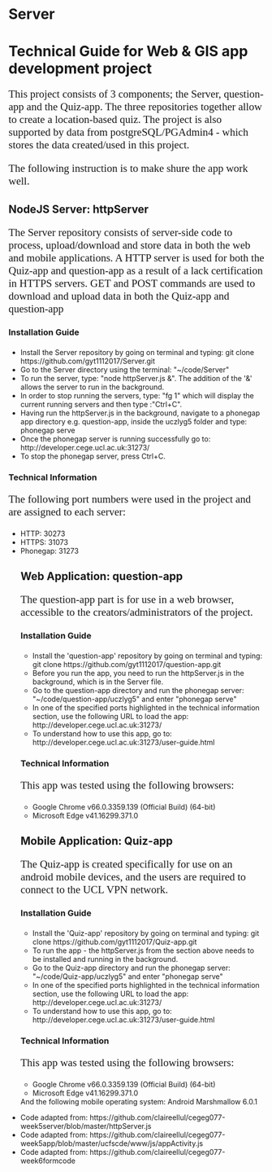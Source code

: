 # Server


<h1>Technical Guide for Web & GIS app development project </h1>
<p style="font-family:calibri;font-size:150%;"> 
This project consists of 3 components; the Server, question-app and the Quiz-app. The  three repositories together allow to create a location-based quiz. The project is also supported by data from postgreSQL/PGAdmin4 - which stores the data created/used in this project.</p>
          <p style="font-family:calibri;font-size:150%;"> 
            The following instruction is to make shure the app work well. </p>
          
<h2> NodeJS Server: httpServer </h2>
          <p style="font-family:calibri;font-size:150%;"> 
                                                        The Server repository consists of server-side code to 
                                                        process, upload/download and store data in both the web and mobile
                                                        applications. A HTTP server is used for both the Quiz-app and question-app as a result of a lack certification in HTTPS servers. GET and POST commands are used to download and upload data in both the Quiz-app and question-app</p>

<h3> Installation Guide </h3>
          <p style="font-family:calibri;font-size:150%;">
          <ul>
          <li>Install the Server repository by going on terminal and typing: git clone https://github.com/gyt1112017/Server.git </li>
          <li>Go to the Server directory using the terminal: "~/code/Server"</li>
          <li>To run the server, type: "node httpServer.js &". The addition of the '&' allows the server to run in the background.</li>
          <li>In order to stop running the servers, type: "fg 1" which will display the current running servers and then type :"Ctrl+C". 
          <li> Having run the httpServer.js in the background, navigate to a phonegap app directory e.g. question-app, inside the uczlyg5 folder and type: phonegap serve
          </li>
            <li>Once the phonegap server is running successfully go to: http://developer.cege.ucl.ac.uk:31273/</li>
          <li>To stop the phonegap server, press Ctrl+C.</li>
          </ul></p>

<h3> Technical Information </h3>
<p style="font-family:calibri;font-size:150%;">
The following port numbers were used in the project and are assigned to each server:
<ul>
          <li>HTTP: 30273</li>
          <li>HTTPS: 31073</li>
          <li>Phonegap: 31273</li>
                                                  
<h2> Web Application: question-app </h2>
<p style="font-family:calibri;font-size:150%;"> 
  The question-app part is for use in a web browser, accessible to the creators/administrators of the project. </p>

<h3> Installation Guide </h3>
<p style="font-family:calibri; font-size:150%;">
<ul>
<li>Install the 'question-app' repository by going on terminal and typing: git clone https://github.com/gyt1112017/question-app.git </li>
<li> Before you run the app, you need to run the httpServer.js in the background, which is in the Server file.</li>
<li> Go to the question-app directory and run the phonegap server: "~/code/question-app/uczlyg5" and enter "phonegap serve"</li>
<li> In one of the specified ports highlighted in the technical information section, use the following URL to load the app: http://developer.cege.ucl.ac.uk:31273/ </li>
<li>To understand how to use this app, go to: http://developer.cege.ucl.ac.uk:31273/user-guide.html </li></ul></p>

<h3> Technical Information </h3>
<p style="font-family:calibri; font-size:150%;"> 
This app was tested using the following browsers:
          <ul>
          <li>Google Chrome v66.0.3359.139 (Official Build) (64-bit)</li>
          <li>Microsoft Edge v41.16299.371.0</li>
          </ul></p>

<h2>Mobile Application: Quiz-app </h2>
<p style="font-family:calibri;font-size:150%;">The Quiz-app is created specifically for use on an android mobile devices,  and the users are required to connect to the UCL VPN network.</p>

<h3> Installation Guide </h3>
<p style="font-family:calibri; font-size:150%;">
<ul>
<li> Install the 'Quiz-app' repository by going on terminal and typing: git clone https://github.com/gyt1112017/Quiz-app.git </li>
<li> To run the app - the httpServer.js from the section above needs to be installed and running in the background. </li>
<li> Go to the Quiz-app directory and run the phonegap server: "~/code/Quiz-app/uczlyg5" and enter "phonegap serve"</li>
<li> In one of the specified ports highlighted in the technical information section, use the following URL to load the app: http://developer.cege.ucl.ac.uk:31273/ </li>
<li> To understand how to use this app, go to: http://developer.cege.ucl.ac.uk:31273/user-guide.html </li></ul></p>

<h3> Technical Information </h3>
<p style="font-family:calibri; font-size:150%;"> 
This app was tested using the following browsers:
          <ul>
          <li>Google Chrome v66.0.3359.139 (Official Build) (64-bit)</li>
          <li>Microsoft Edge v41.16299.371.0</li>
          </ul>
And the following mobile operating system:
          Android Marshmallow 6.0.1</p>

<li>Code adapted from: https://github.com/claireellul/cegeg077-week5server/blob/master/httpServer.js</li>
<li>Code adapted from: https://github.com/claireellul/cegeg077-week5app/blob/master/ucfscde/www/js/appActivity.js</li>
<li>Code adapted from: https://github.com/claireellul/cegeg077-week6formcode</li>
